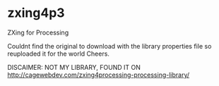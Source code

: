 # zxing4p3
ZXing for Processing

Couldnt find the original to download with the library properties file so reuploaded it for the world
Cheers.

DISCAIMER: NOT MY LIBRARY, FOUND IT ON http://cagewebdev.com/zxing4processing-processing-library/
